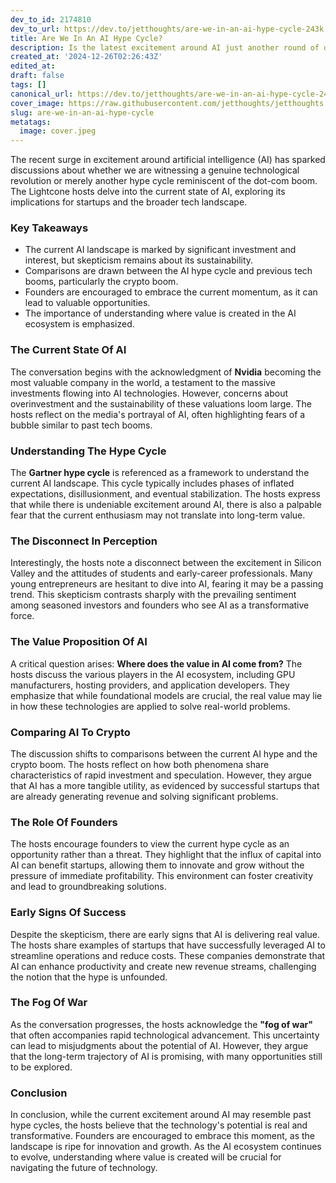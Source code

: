 ```yaml
---
dev_to_id: 2174810
dev_to_url: https://dev.to/jetthoughts/are-we-in-an-ai-hype-cycle-243k
title: Are We In An AI Hype Cycle?
description: Is the latest excitement around AI just another round of dot-com or crypto style hype? The Lightcone hosts discuss where AI might be if the hype cycle is real and what may remain once the buzz wears off.
created_at: '2024-12-26T02:26:43Z'
edited_at:
draft: false
tags: []
canonical_url: https://dev.to/jetthoughts/are-we-in-an-ai-hype-cycle-243k
cover_image: https://raw.githubusercontent.com/jetthoughts/jetthoughts.github.io/master/content/blog/are-we-in-an-ai-hype-cycle/cover.jpeg
slug: are-we-in-an-ai-hype-cycle
metatags:
  image: cover.jpeg
---
```

The recent surge in excitement around artificial intelligence (AI) has sparked discussions about whether we are witnessing a genuine technological revolution or merely another hype cycle reminiscent of the dot-com boom. The Lightcone hosts delve into the current state of AI, exploring its implications for startups and the broader tech landscape.

### Key Takeaways

*   The current AI landscape is marked by significant investment and interest, but skepticism remains about its sustainability.
*   Comparisons are drawn between the AI hype cycle and previous tech booms, particularly the crypto boom.
*   Founders are encouraged to embrace the current momentum, as it can lead to valuable opportunities.
*   The importance of understanding where value is created in the AI ecosystem is emphasized.

### The Current State Of AI

The conversation begins with the acknowledgment of **Nvidia** becoming the most valuable company in the world, a testament to the massive investments flowing into AI technologies. However, concerns about overinvestment and the sustainability of these valuations loom large. The hosts reflect on the media's portrayal of AI, often highlighting fears of a bubble similar to past tech booms.

### Understanding The Hype Cycle

The **Gartner hype cycle** is referenced as a framework to understand the current AI landscape. This cycle typically includes phases of inflated expectations, disillusionment, and eventual stabilization. The hosts express that while there is undeniable excitement around AI, there is also a palpable fear that the current enthusiasm may not translate into long-term value.

### The Disconnect In Perception

Interestingly, the hosts note a disconnect between the excitement in Silicon Valley and the attitudes of students and early-career professionals. Many young entrepreneurs are hesitant to dive into AI, fearing it may be a passing trend. This skepticism contrasts sharply with the prevailing sentiment among seasoned investors and founders who see AI as a transformative force.

### The Value Proposition Of AI

A critical question arises: **Where does the value in AI come from?** The hosts discuss the various players in the AI ecosystem, including GPU manufacturers, hosting providers, and application developers. They emphasize that while foundational models are crucial, the real value may lie in how these technologies are applied to solve real-world problems.

### Comparing AI To Crypto

The discussion shifts to comparisons between the current AI hype and the crypto boom. The hosts reflect on how both phenomena share characteristics of rapid investment and speculation. However, they argue that AI has a more tangible utility, as evidenced by successful startups that are already generating revenue and solving significant problems.

### The Role Of Founders

The hosts encourage founders to view the current hype cycle as an opportunity rather than a threat. They highlight that the influx of capital into AI can benefit startups, allowing them to innovate and grow without the pressure of immediate profitability. This environment can foster creativity and lead to groundbreaking solutions.

### Early Signs Of Success

Despite the skepticism, there are early signs that AI is delivering real value. The hosts share examples of startups that have successfully leveraged AI to streamline operations and reduce costs. These companies demonstrate that AI can enhance productivity and create new revenue streams, challenging the notion that the hype is unfounded.

### The Fog Of War

As the conversation progresses, the hosts acknowledge the **"fog of war"** that often accompanies rapid technological advancement. This uncertainty can lead to misjudgments about the potential of AI. However, they argue that the long-term trajectory of AI is promising, with many opportunities still to be explored.

### Conclusion

In conclusion, while the current excitement around AI may resemble past hype cycles, the hosts believe that the technology's potential is real and transformative. Founders are encouraged to embrace this moment, as the landscape is ripe for innovation and growth. As the AI ecosystem continues to evolve, understanding where value is created will be crucial for navigating the future of technology.